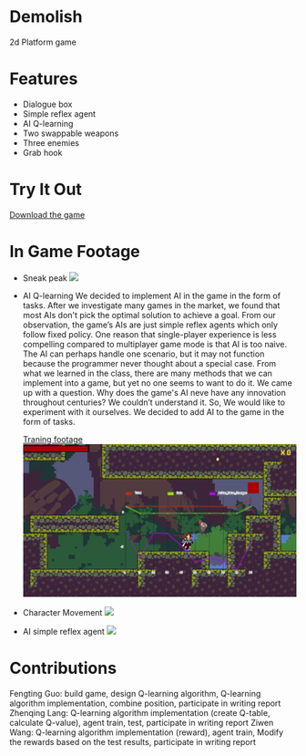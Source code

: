 # Demolish
2d Platform game

# Features
- Dialogue box
- Simple reflex agent
- AI Q-learning
- Two swappable weapons
- Three enemies
- Grab hook

# Try It Out
[Download the game](https://github.com/TrueFengTingGuo/Demolish/releases/tag/v1.0.0)


# In Game Footage
- Sneak peak
![](https://github.com/TrueFengTingGuo/Demolish/blob/main/Game%20Demo/game%20demo_3.gif)
- AI Q-learning
  We decided to implement AI in the game in the form of tasks.
After we investigate many games in the market, we found that most AIs don't pick the
optimal solution to achieve a goal. From our observation, the game’s AIs are just simple
reflex agents which only follow fixed policy. One reason that single-player experience is less
compelling compared to multiplayer game mode is that AI is too naive. The AI can perhaps
handle one scenario, but it may not function because the programmer never thought about a
special case. From what we learned in the class, there are many methods that we can
implement into a game, but yet no one seems to want to do it. We came up with a question.
Why does the game's AI neve have any innovation throughout centuries? We couldn’t
understand it. So, We would like to experiment with it ourselves. We decided to add AI to the
game in the form of tasks.

  [Traning footage](https://www.youtube.com/watch?v=0vdAtCa4nFg)
  ![](https://github.com/TrueFengTingGuo/Demolish/blob/main/Game%20Demo/game%20demo_4.gif)
- Character Movement
![](https://github.com/TrueFengTingGuo/Demolish/blob/main/Game%20Demo/Game_demo.gif)
- AI simple reflex agent
![](https://github.com/TrueFengTingGuo/Demolish/blob/main/Game%20Demo/game%20demo_5.gif)

# Contributions 
Fengting Guo:  build game, design Q-learning algorithm, Q-learning algorithm implementation, combine position, participate in writing report
Zhenqing Lang:  Q-learning algorithm implementation (create Q-table, calculate Q-value), agent train, test, participate in writing report
Ziwen Wang:  Q-learning algorithm implementation (reward), agent train,  Modify the rewards based on the test results, participate in writing report
